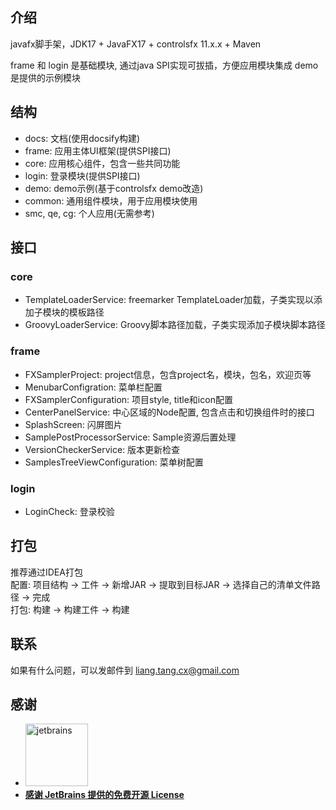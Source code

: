 ## 介绍

javafx脚手架，JDK17 + JavaFX17 + controlsfx 11.x.x + Maven

frame 和 login 是基础模块, 通过java SPI实现可拔插，方便应用模块集成 demo是提供的示例模块

## 结构

- docs: 文档(使用docsify构建)
- frame: 应用主体UI框架(提供SPI接口)
- core: 应用核心组件，包含一些共同功能
- login: 登录模块(提供SPI接口)
- demo: demo示例(基于controlsfx demo改造)
- common: 通用组件模块，用于应用模块使用
- smc, qe, cg: 个人应用(无需参考)

## 接口

### core

- TemplateLoaderService: freemarker TemplateLoader加载，子类实现以添加子模块的模板路径
- GroovyLoaderService: Groovy脚本路径加载，子类实现添加子模块脚本路径

### frame

- FXSamplerProject: project信息，包含project名，模块，包名，欢迎页等
- MenubarConfigration: 菜单栏配置
- FXSamplerConfiguration: 项目style, title和icon配置
- CenterPanelService: 中心区域的Node配置, 包含点击和切换组件时的接口
- SplashScreen: 闪屏图片
- SamplePostProcessorService: Sample资源后置处理
- VersionCheckerService: 版本更新检查
- SamplesTreeViewConfiguration: 菜单树配置

### login

- LoginCheck: 登录校验

## 打包

推荐通过IDEA打包\
配置: 项目结构 -> 工件 -> 新增JAR -> 提取到目标JAR -> 选择自己的清单文件路径 -> 完成\
打包: 构建 -> 构建工件 -> 构建

## 联系

如果有什么问题，可以发邮件到 liang.tang.cx@gmail.com

## 感谢

- <a href="https://jb.gg/OpenSource"><img src="https://resources.jetbrains.com/storage/products/company/brand/logos/jb_beam.png?_gl=1*98642y*_ga*MTIxMDA5OTM5Ni4xNjgwMzQyNjgy*_ga_9J976DJZ68*MTY4MTIxMDIzMy41LjEuMTY4MTIxMTE1MS4wLjAuMA..&_ga=2.268101710.1369693703.1681210234-1210099396.1680342682" width="100px" alt="jetbrains">
- **感谢 JetBrains 提供的免费开源 License**</a>
